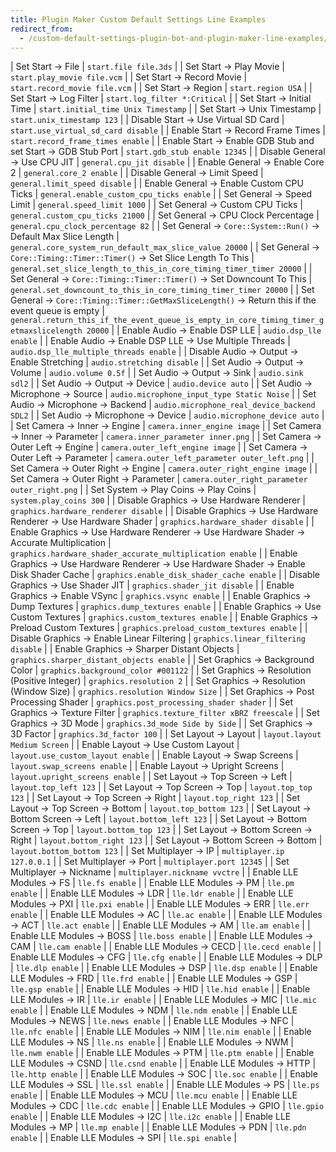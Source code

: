 ```yaml
---
title: Plugin Maker Custom Default Settings Line Examples
redirect_from:
  - /custom-default-settings-plugin-bot-and-plugin-maker-line-examples/
---
```


| Set Start -> File | `start.file file.3ds` |
| Set Start -> Play Movie | `start.play_movie file.vcm` |
| Set Start -> Record Movie | `start.record_movie file.vcm` |
| Set Start -> Region | `start.region USA` |
| Set Start -> Log Filter | `start.log_filter *:Critical` |
| Set Start -> Initial Time | `start.initial_time Unix Timestamp` |
| Set Start -> Unix Timestamp | `start.unix_timestamp 123` |
| Disable Start -> Use Virtual SD Card | `start.use_virtual_sd_card disable` |
| Enable Start -> Record Frame Times | `start.record_frame_times enable` |
| Enable Start -> Enable GDB Stub and set Start -> GDB Stub Port | `start.gdb_stub enable 12345` |
| Disable General -> Use CPU JIT | `general.cpu_jit disable` |
| Enable General -> Enable Core 2 | `general.core_2 enable` |
| Disable General -> Limit Speed | `general.limit_speed disable` |
| Enable General -> Enable Custom CPU Ticks | `general.enable_custom_cpu_ticks enable` |
| Set General -> Speed Limit | `general.speed_limit 1000` |
| Set General -> Custom CPU Ticks | `general.custom_cpu_ticks 21000` |
| Set General -> CPU Clock Percentage | `general.cpu_clock_percentage 82` |
| Set General -> `Core::System::Run()` -> Default Max Slice Length | `general.core_system_run_default_max_slice_value 20000` |
| Set General -> `Core::Timing::Timer::Timer()` -> Set Slice Length To This | `general.set_slice_length_to_this_in_core_timing_timer_timer 20000` |
| Set General -> `Core::Timing::Timer::Timer()` -> Set Downcount To This | `general.set_downcount_to_this_in_core_timing_timer_timer 20000` |
| Set General -> `Core::Timing::Timer::GetMaxSliceLength()` -> Return this if the event queue is empty | `general.return_this_if_the_event_queue_is_empty_in_core_timing_timer_getmaxslicelength 20000` |
| Enable Audio -> Enable DSP LLE | `audio.dsp_lle enable` |
| Enable Audio -> Enable DSP LLE -> Use Multiple Threads | `audio.dsp_lle_multiple_threads enable` |
| Disable Audio -> Output -> Enable Stretching | `audio.stretching disable` |
| Set Audio -> Output -> Volume | `audio.volume 0.5f` |
| Set Audio -> Output -> Sink | `audio.sink sdl2` |
| Set Audio -> Output -> Device | `audio.device auto` |
| Set Audio -> Microphone -> Source | `audio.microphone_input_type Static Noise` |
| Set Audio -> Microphone -> Backend | `audio.microphone_real_device_backend SDL2` |
| Set Audio -> Microphone -> Device | `audio.microphone_device auto` |
| Set Camera -> Inner -> Engine | `camera.inner_engine image` |
| Set Camera -> Inner -> Parameter | `camera.inner_parameter inner.png` |
| Set Camera -> Outer Left -> Engine | `camera.outer_left_engine image` |
| Set Camera -> Outer Left -> Parameter | `camera.outer_left_parameter outer_left.png` |
| Set Camera -> Outer Right -> Engine | `camera.outer_right_engine image` |
| Set Camera -> Outer Right -> Parameter | `camera.outer_right_parameter outer_right.png` |
| Set System -> Play Coins -> Play Coins | `system.play_coins 300` |
| Disable Graphics -> Use Hardware Renderer | `graphics.hardware_renderer disable` |
| Disable Graphics -> Use Hardware Renderer -> Use Hardware Shader | `graphics.hardware_shader disable` |
| Enable Graphics -> Use Hardware Renderer -> Use Hardware Shader -> Accurate Multiplication | `graphics.hardware_shader_accurate_multiplication enable` |
| Enable Graphics -> Use Hardware Renderer -> Use Hardware Shader -> Enable Disk Shader Cache | `graphics.enable_disk_shader_cache enable` |
| Disable Graphics -> Use Shader JIT | `graphics.shader_jit disable` |
| Enable Graphics -> Enable VSync | `graphics.vsync enable` |
| Enable Graphics -> Dump Textures | `graphics.dump_textures enable` |
| Enable Graphics -> Use Custom Textures | `graphics.custom_textures enable` |
| Enable Graphics -> Preload Custom Textures | `graphics.preload_custom_textures enable` |
| Disable Graphics -> Enable Linear Filtering | `graphics.linear_filtering disable` |
| Enable Graphics -> Sharper Distant Objects | `graphics.sharper_distant_objects enable` |
| Set Graphics -> Background Color | `graphics.background_color #001122` |
| Set Graphics -> Resolution (Positive Integer) | `graphics.resolution 2` |
| Set Graphics -> Resolution (Window Size) | `graphics.resolution Window Size` |
| Set Graphics -> Post Processing Shader | `graphics.post_processing_shader shader` |
| Set Graphics -> Texture Filter | `graphics.texture_filter xBRZ freescale` |
| Set Graphics -> 3D Mode | `graphics.3d_mode Side by Side` |
| Set Graphics -> 3D Factor | `graphics.3d_factor 100` |
| Set Layout -> Layout | `layout.layout Medium Screen` |
| Enable Layout -> Use Custom Layout | `layout.use_custom_layout enable` |
| Enable Layout -> Swap Screens | `layout.swap_screens enable` |
| Enable Layout -> Upright Screens | `layout.upright_screens enable` |
| Set Layout -> Top Screen -> Left | `layout.top_left 123` |
| Set Layout -> Top Screen -> Top | `layout.top_top 123` |
| Set Layout -> Top Screen -> Right | `layout.top_right 123` |
| Set Layout -> Top Screen -> Bottom | `layout.top_bottom 123` |
| Set Layout -> Bottom Screen -> Left | `layout.bottom_left 123` |
| Set Layout -> Bottom Screen -> Top | `layout.bottom_top 123` |
| Set Layout -> Bottom Screen -> Right | `layout.bottom_right 123` |
| Set Layout -> Bottom Screen -> Bottom | `layout.bottom_bottom 123` |
| Set Multiplayer -> IP | `multiplayer.ip 127.0.0.1` |
| Set Multiplayer -> Port | `multiplayer.port 12345` |
| Set Multiplayer -> Nickname | `multiplayer.nickname vvctre` |
| Enable LLE Modules -> FS | `lle.fs enable` |
| Enable LLE Modules -> PM | `lle.pm enable` |
| Enable LLE Modules -> LDR | `lle.ldr enable` |
| Enable LLE Modules -> PXI | `lle.pxi enable` |
| Enable LLE Modules -> ERR | `lle.err enable` |
| Enable LLE Modules -> AC | `lle.ac enable` |
| Enable LLE Modules -> ACT | `lle.act enable` |
| Enable LLE Modules -> AM | `lle.am enable` |
| Enable LLE Modules -> BOSS | `lle.boss enable` |
| Enable LLE Modules -> CAM | `lle.cam enable` |
| Enable LLE Modules -> CECD | `lle.cecd enable` |
| Enable LLE Modules -> CFG | `lle.cfg enable` |
| Enable LLE Modules -> DLP | `lle.dlp enable` |
| Enable LLE Modules -> DSP | `lle.dsp enable` |
| Enable LLE Modules -> FRD | `lle.frd enable` |
| Enable LLE Modules -> GSP | `lle.gsp enable` |
| Enable LLE Modules -> HID | `lle.hid enable` |
| Enable LLE Modules -> IR | `lle.ir enable` |
| Enable LLE Modules -> MIC | `lle.mic enable` |
| Enable LLE Modules -> NDM | `lle.ndm enable` |
| Enable LLE Modules -> NEWS | `lle.news enable` |
| Enable LLE Modules -> NFC | `lle.nfc enable` |
| Enable LLE Modules -> NIM | `lle.nim enable` |
| Enable LLE Modules -> NS | `lle.ns enable` |
| Enable LLE Modules -> NWM | `lle.nwm enable` |
| Enable LLE Modules -> PTM | `lle.ptm enable` |
| Enable LLE Modules -> CSND | `lle.csnd enable` |
| Enable LLE Modules -> HTTP | `lle.http enable` |
| Enable LLE Modules -> SOC | `lle.soc enable` |
| Enable LLE Modules -> SSL | `lle.ssl enable` |
| Enable LLE Modules -> PS | `lle.ps enable` |
| Enable LLE Modules -> MCU | `lle.mcu enable` |
| Enable LLE Modules -> CDC | `lle.cdc enable` |
| Enable LLE Modules -> GPIO | `lle.gpio enable` |
| Enable LLE Modules -> I2C | `lle.i2c enable` |
| Enable LLE Modules -> MP | `lle.mp enable` |
| Enable LLE Modules -> PDN | `lle.pdn enable` |
| Enable LLE Modules -> SPI | `lle.spi enable` |
